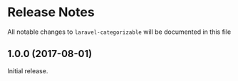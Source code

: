 # Release Notes

All notable changes to `laravel-categorizable` will be documented in this file

## 1.0.0 (2017-08-01)

Initial release.
